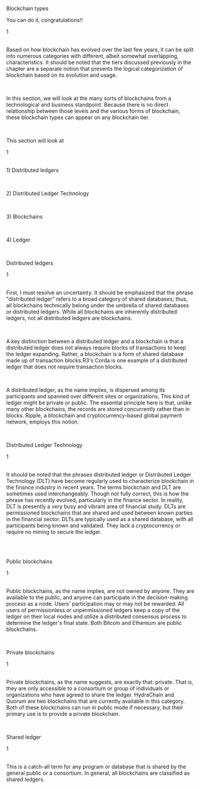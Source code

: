 <br>
<p id="title-lesson">Blockchain types</p>
<p id="sub-md">You can do it, congratulations!!</p>
<div id="line-md">1</div>
<br>

<p id="sub-md">Based on how blockchain has evolved over the last few years, it can be split into numerous categories with different, albeit somewhat overlapping, characteristics. It should be noted that the tiers discussed previously in the chapter are a separate notion that presents the logical categorization of blockchain based on its evolution and usage.</p>
<br>
<p id="sub-md">In this section, we will look at the many sorts of blockchains from a technological and business standpoint. Because there is no direct relationship between those levels and the various forms of blockchain, these blockchain types can appear on any blockchain tier.</p>
<br>
<p id="title-lesson">This section will look at</p>
<div id="line-md">1</div>
<br>
<p id="sub-md">1) Distributed ledgers</p>
<br>
<p id="sub-md">2) Distributed Ledger Technology</p>
<br>
<p id="sub-md">3) Blockchains</p>
<br>
<p id="sub-md">4) Ledger</p>
<br>

<p id="title-lesson">Distributed ledgers</p>
<div id="line-md">1</div>
<br>
<p id="sub-md">First, I must resolve an uncertainty. It should be emphasized that the phrase "distributed ledger" refers to a broad category of shared databases; thus, all blockchains technically belong under the umbrella of shared databases or distributed ledgers. While all blockchains are inherently distributed ledgers, not all distributed ledgers are blockchains.</p>
<br>
<p id="sub-md">A key distinction between a distributed ledger and a blockchain is that a distributed ledger does not always require blocks of transactions to keep the ledger expanding.
Rather, a blockchain is a form of shared database made up of transaction blocks.<span id="special-word">R3's Corda</span> is one example of a distributed ledger that does not require transaction blocks.</p>
<br>
<p id="sub-md">A distributed ledger, as the name implies, is dispersed among its participants and spanned over different sites or organizations. This kind of ledger might be private or public.
The essential principle here is that, unlike many other blockchains, the records are stored concurrently rather than in blocks. Ripple, a blockchain and cryptocurrency-based global payment network, employs this notion.</p>

<br>
<p id="title-lesson">Distributed Ledger Technology</p>
<div id="line-md">1</div>
<br>
<p id="sub-md">It should be noted that the phrases distributed ledger or Distributed Ledger Technology (DLT) have become regularly used to characterize blockchain in the finance industry in recent years. The terms blockchain and DLT are sometimes used interchangeably. Though not fully correct, this is how the phrase has recently evolved, particularly in the finance sector. In reality, DLT is presently a very busy and vibrant area of financial study.
DLTs are permissioned blockchains that are shared and used between known parties in the financial sector. DLTs are typically used as a shared database, with all participants being known and validated. They lack a cryptocurrency or require no mining to secure the ledger.</p>
<br>

<br>
<p id="title-lesson">Public blockchains</p>
<div id="line-md">1</div>
<br>
<p id="sub-md">Public blockchains, as the name implies, are not owned by anyone. They are available to the public, and anyone can participate in the decision-making process as a node. Users' participation may or may not be rewarded. All users of permissionless or unpermissioned ledgers keep a copy of the ledger on their local nodes and utilize a distributed consensus process to determine the ledger's final state. Both Bitcoin and Ethereum are public blockchains.</p>
<br>

<p id="title-lesson">Private blockchains</p>
<div id="line-md">1</div>
<br>
<p id="sub-md">Private blockchains, as the name suggests, are exactly that: private. That is, they are only accessible to a consortium or group of individuals or organizations who have agreed to share the ledger. HydraChain and Quorum are two blockchains that are currently available in this category. Both of these blockchains can run in public mode if necessary, but their primary use is to provide a private blockchain.</p>
<br>

<p id="title-lesson">Shared ledger</p>
<div id="line-md">1</div>
<br>
<p id="sub-md">This is a catch-all term for any program or database that is shared by the general public or a consortium. In general, all blockchains are classified as shared ledgers.</p>






